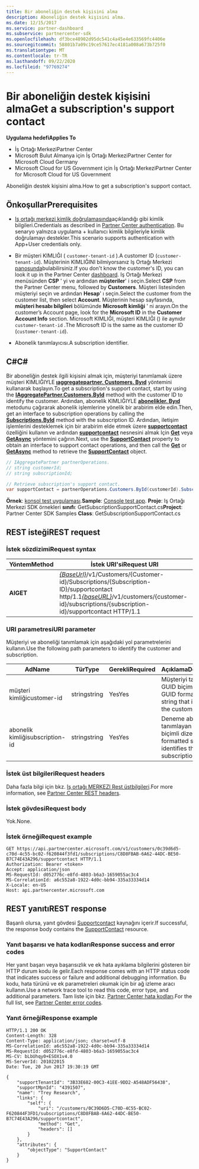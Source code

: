 ```yaml
---
title: Bir aboneliğin destek kişisini alma
description: Aboneliğin destek kişisini alma.
ms.date: 12/15/2017
ms.service: partner-dashboard
ms.subservice: partnercenter-sdk
ms.openlocfilehash: df3bce48902d95dc541c4a45e4e633569fc4406e
ms.sourcegitcommit: 58801b7a09c19ce57617ec4181a008a673b725f0
ms.translationtype: MT
ms.contentlocale: tr-TR
ms.lasthandoff: 09/22/2020
ms.locfileid: "97769274"
---
```

# <a name="get-a-subscriptions-support-contact"></a><span data-ttu-id="60041-103">Bir aboneliğin destek kişisini alma</span><span class="sxs-lookup"><span data-stu-id="60041-103">Get a subscription's support contact</span></span>

<span data-ttu-id="60041-104">**Uygulama hedefi**</span><span class="sxs-lookup"><span data-stu-id="60041-104">**Applies To**</span></span>

- <span data-ttu-id="60041-105">İş Ortağı Merkezi</span><span class="sxs-lookup"><span data-stu-id="60041-105">Partner Center</span></span>
- <span data-ttu-id="60041-106">Microsoft Bulut Almanya için İş Ortağı Merkezi</span><span class="sxs-lookup"><span data-stu-id="60041-106">Partner Center for Microsoft Cloud Germany</span></span>
- <span data-ttu-id="60041-107">Microsoft Cloud for US Government için İş Ortağı Merkezi</span><span class="sxs-lookup"><span data-stu-id="60041-107">Partner Center for Microsoft Cloud for US Government</span></span>

<span data-ttu-id="60041-108">Aboneliğin destek kişisini alma.</span><span class="sxs-lookup"><span data-stu-id="60041-108">How to get a subscription's support contact.</span></span>

## <a name="prerequisites"></a><span data-ttu-id="60041-109">Önkoşullar</span><span class="sxs-lookup"><span data-stu-id="60041-109">Prerequisites</span></span>

- <span data-ttu-id="60041-110">[Iş ortağı merkezi kimlik doğrulamasında](partner-center-authentication.md)açıklandığı gibi kimlik bilgileri.</span><span class="sxs-lookup"><span data-stu-id="60041-110">Credentials as described in [Partner Center authentication](partner-center-authentication.md).</span></span> <span data-ttu-id="60041-111">Bu senaryo yalnızca uygulama + kullanıcı kimlik bilgileriyle kimlik doğrulamayı destekler.</span><span class="sxs-lookup"><span data-stu-id="60041-111">This scenario supports authentication with App+User credentials only.</span></span>

- <span data-ttu-id="60041-112">Bir müşteri KIMLIĞI ( `customer-tenant-id` ).</span><span class="sxs-lookup"><span data-stu-id="60041-112">A customer ID (`customer-tenant-id`).</span></span> <span data-ttu-id="60041-113">Müşterinin KIMLIĞINI bilmiyorsanız Iş Ortağı Merkezi [panosunda](https://partner.microsoft.com/dashboard)bulabilirsiniz.</span><span class="sxs-lookup"><span data-stu-id="60041-113">If you don't know the customer's ID, you can look it up in the Partner Center [dashboard](https://partner.microsoft.com/dashboard).</span></span> <span data-ttu-id="60041-114">Iş Ortağı Merkezi menüsünden **CSP** ' yi ve ardından **müşteriler**' i seçin.</span><span class="sxs-lookup"><span data-stu-id="60041-114">Select **CSP** from the Partner Center menu, followed by **Customers**.</span></span> <span data-ttu-id="60041-115">Müşteri listesinden müşteriyi seçin ve ardından **Hesap**' ı seçin.</span><span class="sxs-lookup"><span data-stu-id="60041-115">Select the customer from the customer list, then select **Account**.</span></span> <span data-ttu-id="60041-116">Müşterinin hesap sayfasında, **müşteri hesabı bilgileri** bölümünde **Microsoft kimliği** ' ni arayın.</span><span class="sxs-lookup"><span data-stu-id="60041-116">On the customer’s Account page, look for the **Microsoft ID** in the **Customer Account Info** section.</span></span> <span data-ttu-id="60041-117">Microsoft KIMLIĞI, müşteri KIMLIĞI () ile aynıdır `customer-tenant-id` .</span><span class="sxs-lookup"><span data-stu-id="60041-117">The Microsoft ID is the same as the customer ID  (`customer-tenant-id`).</span></span>

- <span data-ttu-id="60041-118">Abonelik tanımlayıcısı.</span><span class="sxs-lookup"><span data-stu-id="60041-118">A subscription identifier.</span></span>

## <a name="c"></a><span data-ttu-id="60041-119">C\#</span><span class="sxs-lookup"><span data-stu-id="60041-119">C\#</span></span>

<span data-ttu-id="60041-120">Bir aboneliğin destek ilgili kişisini almak için, müşteriyi tanımlamak üzere müşteri KIMLIĞIYLE [**ıaggregatepartner. Customers. Byıd**](/dotnet/api/microsoft.store.partnercenter.customers.icustomercollection.byid) yöntemini kullanarak başlayın.</span><span class="sxs-lookup"><span data-stu-id="60041-120">To get a subscription's support contact, start by using the [**IAggregatePartner.Customers.ById**](/dotnet/api/microsoft.store.partnercenter.customers.icustomercollection.byid) method with the customer ID to identify the customer.</span></span> <span data-ttu-id="60041-121">Ardından, abonelik KIMLIĞIYLE [**abonelikler. Byıd**](/dotnet/api/microsoft.store.partnercenter.customerusers.icustomerusercollection.byid) metodunu çağırarak abonelik işlemlerine yönelik bir arabirim elde edin.</span><span class="sxs-lookup"><span data-stu-id="60041-121">Then, get an interface to subscription operations by calling the [**Subscriptions.ById**](/dotnet/api/microsoft.store.partnercenter.customerusers.icustomerusercollection.byid) method with the subscription ID.</span></span> <span data-ttu-id="60041-122">Ardından, iletişim işlemlerini desteklemek için bir arabirim elde etmek üzere [**supportcontact**](/dotnet/api/microsoft.store.partnercenter.subscriptions.isubscription.supportcontact) özelliğini kullanın ve ardından [**supportcontact**](/dotnet/api/microsoft.store.partnercenter.models.subscriptions.supportcontact) nesnesini almak Için [**Get**](/dotnet/api/microsoft.store.partnercenter.subscriptions.isubscriptionconversioncollection.get) veya [**GetAsync**](/dotnet/api/microsoft.store.partnercenter.subscriptions.isubscriptionconversioncollection.getasync) yöntemini çağırın.</span><span class="sxs-lookup"><span data-stu-id="60041-122">Next, use the [**SupportContact**](/dotnet/api/microsoft.store.partnercenter.subscriptions.isubscription.supportcontact) property to obtain an interface to support contact operations, and then call the [**Get**](/dotnet/api/microsoft.store.partnercenter.subscriptions.isubscriptionconversioncollection.get) or [**GetAsync**](/dotnet/api/microsoft.store.partnercenter.subscriptions.isubscriptionconversioncollection.getasync) method to retrieve the [**SupportContact**](/dotnet/api/microsoft.store.partnercenter.models.subscriptions.supportcontact) object.</span></span>

``` csharp
// IAggregatePartner partnerOperations.
// string customerId;
// string subscriptionId;

// Retrieve subscription's support contact.
var supportContact = partnerOperations.Customers.ById(customerId).Subscriptions.ById(subscriptionId).SupportContact.Get();
```

<span data-ttu-id="60041-123">**Örnek**: [konsol test uygulaması](console-test-app.md).</span><span class="sxs-lookup"><span data-stu-id="60041-123">**Sample**: [Console test app](console-test-app.md).</span></span> <span data-ttu-id="60041-124">**Proje**: Iş Ortağı Merkezi SDK örnekleri **sınıfı**: GetSubscriptionSupportContact.cs</span><span class="sxs-lookup"><span data-stu-id="60041-124">**Project**: Partner Center SDK Samples **Class**: GetSubscriptionSupportContact.cs</span></span>

## <a name="rest-request"></a><span data-ttu-id="60041-125">REST isteği</span><span class="sxs-lookup"><span data-stu-id="60041-125">REST request</span></span>

### <a name="request-syntax"></a><span data-ttu-id="60041-126">İstek sözdizimi</span><span class="sxs-lookup"><span data-stu-id="60041-126">Request syntax</span></span>

| <span data-ttu-id="60041-127">Yöntem</span><span class="sxs-lookup"><span data-stu-id="60041-127">Method</span></span>  | <span data-ttu-id="60041-128">İstek URI'si</span><span class="sxs-lookup"><span data-stu-id="60041-128">Request URI</span></span>                                                                                                                    |
|---------|--------------------------------------------------------------------------------------------------------------------------------|
| <span data-ttu-id="60041-129">**Al**</span><span class="sxs-lookup"><span data-stu-id="60041-129">**GET**</span></span> | <span data-ttu-id="60041-130">[*{BaseUrl}*](partner-center-rest-urls.md)/v1/Customers/{Customer-id}/Subscriptions/{Subscription-ID}/supportcontact http/1.1</span><span class="sxs-lookup"><span data-stu-id="60041-130">[*{baseURL}*](partner-center-rest-urls.md)/v1/customers/{customer-id}/subscriptions/{subscription-id}/supportcontact HTTP/1.1</span></span> |

### <a name="uri-parameter"></a><span data-ttu-id="60041-131">URI parametresi</span><span class="sxs-lookup"><span data-stu-id="60041-131">URI parameter</span></span>

<span data-ttu-id="60041-132">Müşteriyi ve aboneliği tanımlamak için aşağıdaki yol parametrelerini kullanın.</span><span class="sxs-lookup"><span data-stu-id="60041-132">Use the following path parameters to identify the customer and subscription.</span></span>

| <span data-ttu-id="60041-133">Ad</span><span class="sxs-lookup"><span data-stu-id="60041-133">Name</span></span>            | <span data-ttu-id="60041-134">Tür</span><span class="sxs-lookup"><span data-stu-id="60041-134">Type</span></span>   | <span data-ttu-id="60041-135">Gerekli</span><span class="sxs-lookup"><span data-stu-id="60041-135">Required</span></span> | <span data-ttu-id="60041-136">Açıklama</span><span class="sxs-lookup"><span data-stu-id="60041-136">Description</span></span>                                                     |
|-----------------|--------|----------|-----------------------------------------------------------------|
| <span data-ttu-id="60041-137">müşteri kimliği</span><span class="sxs-lookup"><span data-stu-id="60041-137">customer-id</span></span>     | <span data-ttu-id="60041-138">string</span><span class="sxs-lookup"><span data-stu-id="60041-138">string</span></span> | <span data-ttu-id="60041-139">Yes</span><span class="sxs-lookup"><span data-stu-id="60041-139">Yes</span></span>      | <span data-ttu-id="60041-140">Müşteriyi tanımlayan GUID biçimli dize.</span><span class="sxs-lookup"><span data-stu-id="60041-140">A GUID formatted string that identifies the customer.</span></span>           |
| <span data-ttu-id="60041-141">abonelik kimliği</span><span class="sxs-lookup"><span data-stu-id="60041-141">subscription-id</span></span> | <span data-ttu-id="60041-142">string</span><span class="sxs-lookup"><span data-stu-id="60041-142">string</span></span> | <span data-ttu-id="60041-143">Yes</span><span class="sxs-lookup"><span data-stu-id="60041-143">Yes</span></span>      | <span data-ttu-id="60041-144">Deneme aboneliğini tanımlayan GUID biçimli dize.</span><span class="sxs-lookup"><span data-stu-id="60041-144">A GUID formatted string that identifies the trial subscription.</span></span> |

### <a name="request-headers"></a><span data-ttu-id="60041-145">İstek üst bilgileri</span><span class="sxs-lookup"><span data-stu-id="60041-145">Request headers</span></span>

<span data-ttu-id="60041-146">Daha fazla bilgi için bkz. [Iş ortağı MERKEZI Rest üstbilgileri](headers.md).</span><span class="sxs-lookup"><span data-stu-id="60041-146">For more information, see [Partner Center REST headers](headers.md).</span></span>

### <a name="request-body"></a><span data-ttu-id="60041-147">İstek gövdesi</span><span class="sxs-lookup"><span data-stu-id="60041-147">Request body</span></span>

<span data-ttu-id="60041-148">Yok.</span><span class="sxs-lookup"><span data-stu-id="60041-148">None.</span></span>

### <a name="request-example"></a><span data-ttu-id="60041-149">İstek örneği</span><span class="sxs-lookup"><span data-stu-id="60041-149">Request example</span></span>

```http
GET https://api.partnercenter.microsoft.com/v1/customers/0c39d6d5-c70d-4c55-bc02-f620844f3fd1/subscriptions/C8D8FBAB-6A62-44DC-BE50-B7C74E43A296/supportcontact HTTP/1.1
Authorization: Bearer <token>
Accept: application/json
MS-RequestId: d052776c-e8fd-4803-b6a3-1659055ac3c4
MS-CorrelationId: a6c552a8-1922-4d0c-bb94-335a33334d14
X-Locale: en-US
Host: api.partnercenter.microsoft.com
```

## <a name="rest-response"></a><span data-ttu-id="60041-150">REST yanıtı</span><span class="sxs-lookup"><span data-stu-id="60041-150">REST response</span></span>

<span data-ttu-id="60041-151">Başarılı olursa, yanıt gövdesi [Supportcontact](subscription-resources.md#supportcontact) kaynağını içerir.</span><span class="sxs-lookup"><span data-stu-id="60041-151">If successful, the response body contains the [SupportContact](subscription-resources.md#supportcontact) resource.</span></span>

### <a name="response-success-and-error-codes"></a><span data-ttu-id="60041-152">Yanıt başarısı ve hata kodları</span><span class="sxs-lookup"><span data-stu-id="60041-152">Response success and error codes</span></span>

<span data-ttu-id="60041-153">Her yanıt başarı veya başarısızlık ve ek hata ayıklama bilgilerini gösteren bir HTTP durum kodu ile gelir.</span><span class="sxs-lookup"><span data-stu-id="60041-153">Each response comes with an HTTP status code that indicates success or failure and additional debugging information.</span></span> <span data-ttu-id="60041-154">Bu kodu, hata türünü ve ek parametreleri okumak için bir ağ izleme aracı kullanın.</span><span class="sxs-lookup"><span data-stu-id="60041-154">Use a network trace tool to read this code, error type, and additional parameters.</span></span> <span data-ttu-id="60041-155">Tam liste için bkz. [Partner Center hata kodları](error-codes.md).</span><span class="sxs-lookup"><span data-stu-id="60041-155">For the full list, see [Partner Center error codes](error-codes.md).</span></span>

### <a name="response-example"></a><span data-ttu-id="60041-156">Yanıt örneği</span><span class="sxs-lookup"><span data-stu-id="60041-156">Response example</span></span>

```http
HTTP/1.1 200 OK
Content-Length: 328
Content-Type: application/json; charset=utf-8
MS-CorrelationId: a6c552a8-1922-4d0c-bb94-335a33334d14
MS-RequestId: d052776c-e8fd-4803-b6a3-1659055ac3c4
MS-CV: bLbUhqy0+ESOX1v4.0
MS-ServerId: 201022015
Date: Tue, 20 Jun 2017 19:30:19 GMT

{
    "supportTenantId": "3B33E682-00C3-41EE-9DD2-A548ADF56438",
    "supportMpnId": "4391507",
    "name": "Trey Research",
    "links": {
        "self": {
            "uri": "/customers/0C39D6D5-C70D-4C55-BC02-F620844F3FD1/subscriptions/C8D8FBAB-6A62-44DC-BE50-B7C74E43A296/supportcontact",
            "method": "Get",
            "headers": []
        }
    },
    "attributes": {
        "objectType": "SupportContact"
    }
}
```
